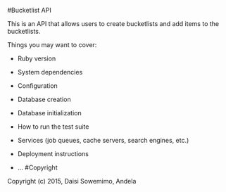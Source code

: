 #Bucketlist API

This is an API that allows users to create bucketlists and add items to the bucketlists.

Things you may want to cover:

* Ruby version

* System dependencies

* Configuration

* Database creation

* Database initialization

* How to run the test suite

* Services (job queues, cache servers, search engines, etc.)

* Deployment instructions

* ...
#Copyright

Copyright (c) 2015, Daisi Sowemimo, Andela
